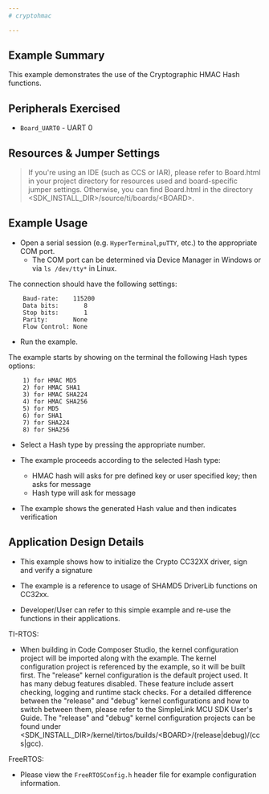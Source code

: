 ```yaml
---
# cryptohmac

---
```


## Example Summary

This example demonstrates the use of the Cryptographic HMAC Hash functions.

## Peripherals Exercised

* `Board_UART0` - UART 0

## Resources & Jumper Settings

> If you're using an IDE (such as CCS or IAR), please refer to Board.html in
your project directory for resources used and board-specific jumper settings.
Otherwise, you can find Board.html in the directory
&lt;SDK_INSTALL_DIR&gt;/source/ti/boards/&lt;BOARD&gt;.


## Example Usage

* Open a serial session (e.g. `HyperTerminal`,`puTTY`, etc.) to the appropriate
COM port.
    * The COM port can be determined via Device Manager in Windows or via
`ls /dev/tty*` in Linux.

The connection should have the following settings:
```
    Baud-rate:    115200
    Data bits:       8
    Stop bits:       1
    Parity:       None
    Flow Control: None
```

* Run the example.

The example starts by showing on the terminal the following Hash types options:
```
    1) for HMAC MD5
    2) for HMAC SHA1
    3) for HMAC SHA224
    4) for HMAC SHA256
    5) for MD5
    6) for SHA1
    7) for SHA224
    8) for SHA256
```

* Select a Hash type by pressing the appropriate number.

* The example proceeds according to the selected Hash type:
    - HMAC hash will asks for pre defined key or user specified key; then asks
for message
    - Hash type will ask for message

* The example shows the generated Hash value and then indicates verification

## Application Design Details

* This example shows how to initialize the Crypto CC32XX driver, sign and
verify a signature

* The example is a reference to usage of SHAMD5 DriverLib functions on CC32xx.

* Developer/User can refer to this simple example and re-use the functions in
their applications.

TI-RTOS:

* When building in Code Composer Studio, the kernel configuration project will
be imported along with the example. The kernel configuration project is
referenced by the example, so it will be built first. The "release" kernel
configuration is the default project used. It has many debug features disabled.
These feature include assert checking, logging and runtime stack checks. For a
detailed difference between the "release" and "debug" kernel configurations and
how to switch between them, please refer to the SimpleLink MCU SDK User's
Guide. The "release" and "debug" kernel configuration projects can be found
under &lt;SDK_INSTALL_DIR&gt;/kernel/tirtos/builds/&lt;BOARD&gt;/(release|debug)/(ccs|gcc).

FreeRTOS:

* Please view the `FreeRTOSConfig.h` header file for example configuration
information.
